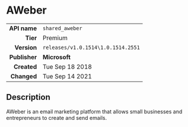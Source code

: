 # AWeber
| | |
|-:|-|
|**API name**|`shared_aweber`|
|**Tier**|Premium|
|**Version**|`releases/v1.0.1514\1.0.1514.2551`|
|**Publisher**|**Microsoft**|
|**Created**|Tue Sep 18 2018|
|**Changed**|Tue Sep 14 2021|

## Description
AWeber is an email marketing platform that allows small businesses and entrepreneurs to create and send emails.
